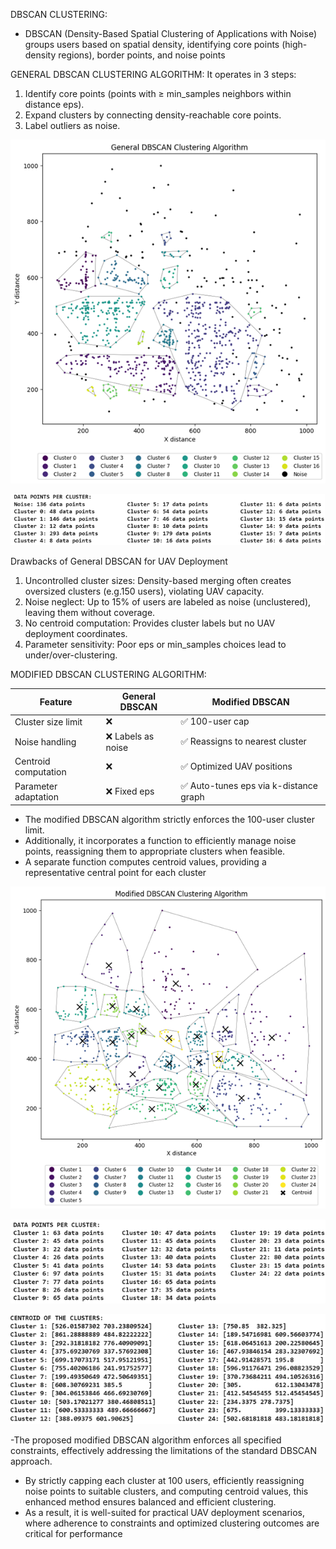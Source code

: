 DBSCAN CLUSTERING:
- DBSCAN (Density-Based Spatial Clustering of Applications with Noise) groups users based on spatial density, identifying core points (high-density regions), border points, and noise points

GENERAL DBSCAN CLUSTERING ALGORITHM:
It operates in 3 steps:
1. Identify core points (points with ≥ min_samples neighbors within distance eps).
2. Expand clusters by connecting density-reachable core points.
3. Label outliers as noise.

![Result of General DBSCAN Clustering Alogorithm:](https://github.com/Janaprasath/UAV-Assisted-Wireless-Coverage--Clustering-Algorithms-for-Optimized-UAV-Deployment/blob/main/src/DBSCAN%20Clustering/General%20DBSCAN%20Clustering%20Algorithm/Result%20of%20General%20DBSCAN%20Clustering%20Algorithm.png)

![Number of users in each cluster determined by General DBSCAN Clustering Alogorithm:](https://github.com/Janaprasath/UAV-Assisted-Wireless-Coverage--Clustering-Algorithms-for-Optimized-UAV-Deployment/blob/main/src/DBSCAN%20Clustering/General%20DBSCAN%20Clustering%20Algorithm/Number%20of%20users%20in%20each%20cluster%20determined%20by%20General%20DBSCAN%20Clustering%20Algorithm.png)

Drawbacks of General DBSCAN for UAV Deployment
1. Uncontrolled cluster sizes: Density-based merging often creates oversized clusters (e.g.150 users), violating UAV capacity.
2. Noise neglect: Up to 15% of users are labeled as noise (unclustered), leaving them without coverage.
3. No centroid computation: Provides cluster labels but no UAV deployment coordinates.
4. Parameter sensitivity: Poor eps or min_samples choices lead to under/over-clustering.

MODIFIED DBSCAN CLUSTERING ALGORITHM:

Feature                    |     General DBSCAN         |        Modified DBSCAN
---------------------------|----------------------------|--------------------------------------------|                        
Cluster size limit	        |     ❌	                    |       ✅ 100-user cap                      |
Noise handling	            |     ❌ Labels as noise	    |     ✅ Reassigns to nearest cluster        |
Centroid computation	      |     ❌                     |   	✅ Optimized UAV positions              |
Parameter adaptation	      |     ❌ Fixed eps	           |    ✅ Auto-tunes eps via k-distance graph |






- The modified DBSCAN algorithm strictly enforces the 100-user cluster limit.
- Additionally, it incorporates a function to efficiently manage noise points, reassigning them to appropriate clusters when feasible.
- A separate function computes centroid values, providing a representative central point for each cluster

![Result of Modified DBSCAN Clustering Alogorithm:](https://github.com/Janaprasath/UAV-Assisted-Wireless-Coverage--Clustering-Algorithms-for-Optimized-UAV-Deployment/blob/main/src/DBSCAN%20Clustering/Modified%20DBSCAN%20Clustering%20Algorithm/Result%20of%20Modified%20DBSCAN%20clustering%20Algorithm.png)

![Number of users in each cluster determined by Modified K-Means Clustering Alogorithm:](https://github.com/Janaprasath/UAV-Assisted-Wireless-Coverage--Clustering-Algorithms-for-Optimized-UAV-Deployment/blob/main/src/DBSCAN%20Clustering/Modified%20DBSCAN%20Clustering%20Algorithm/Number%20of%20users%20in%20each%20cluster%20determined%20by%20Modified%20DBSCAN%20clustering%20algorithm.png)


![Location of UAV determined by Modified DBSCAN Clustering Alogorithm:](https://github.com/Janaprasath/UAV-Assisted-Wireless-Coverage--Clustering-Algorithms-for-Optimized-UAV-Deployment/blob/main/src/DBSCAN%20Clustering/Modified%20DBSCAN%20Clustering%20Algorithm/Location%20of%20UAV%20determined%20by%20Modified%20DBSCAN%20clustering%20algorithm.png)

-The proposed modified DBSCAN algorithm enforces all specified constraints, effectively addressing the limitations of the standard DBSCAN approach. 
- By strictly capping each cluster at 100 users, efficiently reassigning noise points to suitable clusters, and computing centroid values, this enhanced method ensures balanced and efficient clustering.
-  As a result, it is well-suited for practical UAV deployment scenarios, where adherence to constraints and optimized clustering outcomes are critical for performance
